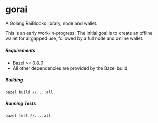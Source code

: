 # gorai
A Golang RaiBlocks library, node and wallet.

This is an early work-in-progress. The initial goal is to create an offline wallet for airgapped use, followed by a full node and online wallet.

##### Requirements

 - [Bazel](https://docs.bazel.build/versions/master/install.html) >= 0.8.0
 - All other dependencies are provided by the Bazel build.

##### Building

```sh
bazel build //...:all
```

##### Running Tests
```sh
bazel test //...:all
```
